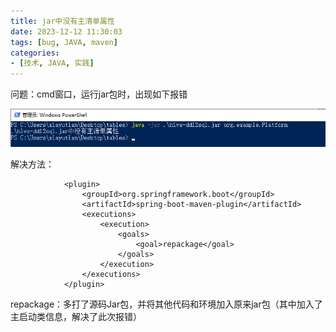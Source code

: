 ```yaml
---
title: jar中没有主清单属性
date: 2023-12-12 11:30:03
tags: [bug, JAVA, maven]
categories:
- [技术, JAVA, 实践]
---
```


问题：cmd窗口，运行jar包时，出现如下报错

![jar中没有主清单属性](https://raw.githubusercontent.com/liujing23/FigureBed/main/blog/img/jar%E4%B8%AD%E6%B2%A1%E6%9C%89%E4%B8%BB%E6%B8%85%E5%8D%95%E5%B1%9E%E6%80%A7.png)



解决方法：

```
            <plugin>
                <groupId>org.springframework.boot</groupId>
                <artifactId>spring-boot-maven-plugin</artifactId>
                <executions>
                    <execution>
                        <goals>
                            <goal>repackage</goal>
                        </goals>
                    </execution>
                </executions>
            </plugin>
```

repackage：多打了源码Jar包，并将其他代码和环境加入原来jar包（其中加入了主启动类信息，解决了此次报错）
